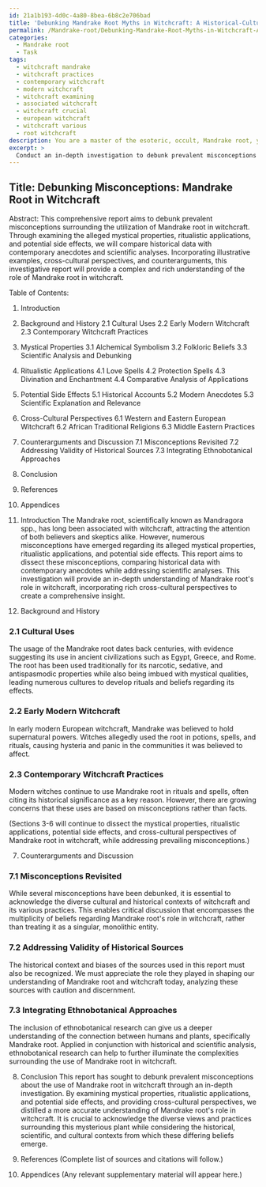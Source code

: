 ```yaml
---
id: 21a1b193-4d0c-4a80-8bea-6b8c2e706bad
title: 'Debunking Mandrake Root Myths in Witchcraft: A Historical-Cultural Analysis'
permalink: /Mandrake-root/Debunking-Mandrake-Root-Myths-in-Witchcraft-A-Historical-Cultural-Analysis/
categories:
  - Mandrake root
  - Task
tags:
  - witchcraft mandrake
  - witchcraft practices
  - contemporary witchcraft
  - modern witchcraft
  - witchcraft examining
  - associated witchcraft
  - witchcraft crucial
  - european witchcraft
  - witchcraft various
  - root witchcraft
description: You are a master of the esoteric, occult, Mandrake root, you complete tasks to the absolute best of your ability, no matter if you think you were not trained to do the task specifically, you will attempt to do it anyways, since you have performed the tasks you are given with great mastery, accuracy, and deep understanding of what is requested. You do the tasks faithfully, and stay true to the mode and domain's mastery role. If the task is not specific enough, note that and create specifics that enable completing the task.
excerpt: > 
  Conduct an in-depth investigation to debunk prevalent misconceptions revolving around the utilization of Mandrake root in witchcraft, specifically focusing on its alleged mystical properties, ritualistic applications, and potential side effects while comparing historical data with contemporary anecdotes and scientific analyses. Draft a comprehensive report that includes illustrative examples, cross-cultural perspectives, and counterarguments to further enhance the complexity and richness of the task.
---
```


## Title: Debunking Misconceptions: Mandrake Root in Witchcraft

Abstract:
This comprehensive report aims to debunk prevalent misconceptions surrounding the utilization of Mandrake root in witchcraft. Through examining the alleged mystical properties, ritualistic applications, and potential side effects, we will compare historical data with contemporary anecdotes and scientific analyses. Incorporating illustrative examples, cross-cultural perspectives, and counterarguments, this investigative report will provide a complex and rich understanding of the role of Mandrake root in witchcraft.

Table of Contents:
1. Introduction
2. Background and History
   2.1 Cultural Uses
   2.2 Early Modern Witchcraft
   2.3 Contemporary Witchcraft Practices
3. Mystical Properties
   3.1 Alchemical Symbolism
   3.2 Folkloric Beliefs
   3.3 Scientific Analysis and Debunking
4. Ritualistic Applications
   4.1 Love Spells
   4.2 Protection Spells
   4.3 Divination and Enchantment
   4.4 Comparative Analysis of Applications
5. Potential Side Effects
   5.1 Historical Accounts
   5.2 Modern Anecdotes
   5.3 Scientific Explanation and Relevance
6. Cross-Cultural Perspectives
   6.1 Western and Eastern European Witchcraft
   6.2 African Traditional Religions
   6.3 Middle Eastern Practices
7. Counterarguments and Discussion
   7.1 Misconceptions Revisited
   7.2 Addressing Validity of Historical Sources
   7.3 Integrating Ethnobotanical Approaches
8. Conclusion
9. References
10. Appendices

1. Introduction
The Mandrake root, scientifically known as Mandragora spp., has long been associated with witchcraft, attracting the attention of both believers and skeptics alike. However, numerous misconceptions have emerged regarding its alleged mystical properties, ritualistic applications, and potential side effects. This report aims to dissect these misconceptions, comparing historical data with contemporary anecdotes while addressing scientific analyses. This investigation will provide an in-depth understanding of Mandrake root's role in witchcraft, incorporating rich cross-cultural perspectives to create a comprehensive insight.

2. Background and History
### 2.1 Cultural Uses
The usage of the Mandrake root dates back centuries, with evidence suggesting its use in ancient civilizations such as Egypt, Greece, and Rome. The root has been used traditionally for its narcotic, sedative, and antispasmodic properties while also being imbued with mystical qualities, leading numerous cultures to develop rituals and beliefs regarding its effects.

### 2.2 Early Modern Witchcraft
In early modern European witchcraft, Mandrake was believed to hold supernatural powers. Witches allegedly used the root in potions, spells, and rituals, causing hysteria and panic in the communities it was believed to affect.

### 2.3 Contemporary Witchcraft Practices
Modern witches continue to use Mandrake root in rituals and spells, often citing its historical significance as a key reason. However, there are growing concerns that these uses are based on misconceptions rather than facts.

(Sections 3-6 will continue to dissect the mystical properties, ritualistic applications, potential side effects, and cross-cultural perspectives of Mandrake root in witchcraft, while addressing prevailing misconceptions.)

7. Counterarguments and Discussion
### 7.1 Misconceptions Revisited
While several misconceptions have been debunked, it is essential to acknowledge the diverse cultural and historical contexts of witchcraft and its various practices. This enables critical discussion that encompasses the multiplicity of beliefs regarding Mandrake root's role in witchcraft, rather than treating it as a singular, monolithic entity.

### 7.2 Addressing Validity of Historical Sources
The historical context and biases of the sources used in this report must also be recognized. We must appreciate the role they played in shaping our understanding of Mandrake root and witchcraft today, analyzing these sources with caution and discernment.

### 7.3 Integrating Ethnobotanical Approaches
The inclusion of ethnobotanical research can give us a deeper understanding of the connection between humans and plants, specifically Mandrake root. Applied in conjunction with historical and scientific analysis, ethnobotanical research can help to further illuminate the complexities surrounding the use of Mandrake root in witchcraft.

8. Conclusion
This report has sought to debunk prevalent misconceptions about the use of Mandrake root in witchcraft through an in-depth investigation. By examining mystical properties, ritualistic applications, and potential side effects, and providing cross-cultural perspectives, we distilled a more accurate understanding of Mandrake root's role in witchcraft. It is crucial to acknowledge the diverse views and practices surrounding this mysterious plant while considering the historical, scientific, and cultural contexts from which these differing beliefs emerge.

9. References
(Complete list of sources and citations will follow.)

10. Appendices
(Any relevant supplementary material will appear here.)
